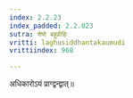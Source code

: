 ```yaml
---
index: 2.2.23
index_padded: 2.2.023
sutra: शेषो बहुव्रीहिः
vritti: laghusiddhantakaumudi
vrittiindex: 968

---
```

अधिकारोऽयं प्राग्द्वन्द्वात्॥